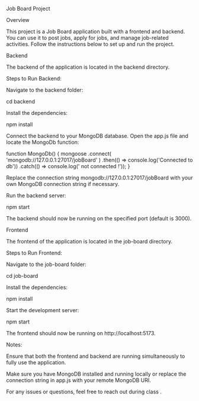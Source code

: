 Job Board Project

Overview

This project is a Job Board application built with a frontend and backend. You can use it to post jobs, apply for jobs, and manage job-related activities. Follow the instructions below to set up and run the project.

Backend

The backend of the application is located in the backend directory.

Steps to Run Backend:

Navigate to the backend folder:

cd backend

Install the dependencies:

npm install

Connect the backend to your MongoDB database. Open the app.js file and locate the MongoDb function:

function MongoDb() {
    mongoose
        .connect(
            'mongodb://127.0.0.1:27017/jobBoard'
        )
        .then(() => console.log('Connected to db'))
        .catch(() => console.log(' not connected !'));
}

Replace the connection string mongodb://127.0.0.1:27017/jobBoard with your own MongoDB connection string if necessary.

Run the backend server:

npm start

The backend should now be running on the specified port (default is 3000).

Frontend

The frontend of the application is located in the job-board directory.

Steps to Run Frontend:

Navigate to the job-board folder:

cd job-board

Install the dependencies:

npm install

Start the development server:

npm start

The frontend should now be running on http://localhost:5173.

Notes:

Ensure that both the frontend and backend are running simultaneously to fully use the application.

Make sure you have MongoDB installed and running locally or replace the connection string in app.js with your remote MongoDB URI.

For any issues or questions, feel free to reach out during class .



